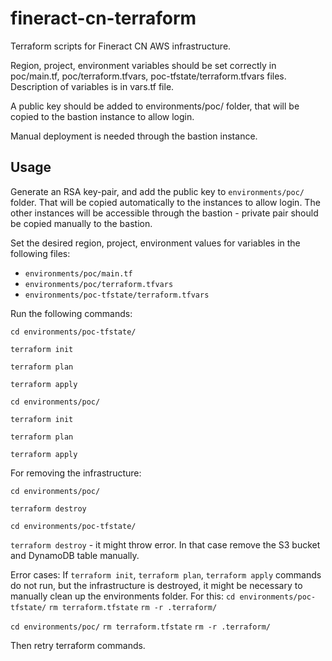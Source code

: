 # fineract-cn-terraform
Terraform scripts for Fineract CN AWS infrastructure.

Region, project, environment variables should be set correctly in poc/main.tf, poc/terraform.tfvars, poc-tfstate/terraform.tfvars files. Description of variables is in vars.tf file.

A public key should be added to environments/poc/ folder, that will be copied to the bastion instance to allow login.

Manual deployment is needed through the bastion instance.

## Usage
Generate an RSA key-pair, and add the public key to `environments/poc/` folder. That will be copied automatically to the instances to allow login. The other instances will be accessible through the bastion - private pair should be copied manually to the bastion.

Set the desired region, project, environment values for variables in the following files:
* `environments/poc/main.tf`
* `environments/poc/terraform.tfvars`
* `environments/poc-tfstate/terraform.tfvars`

Run the following commands:

`cd environments/poc-tfstate/`

`terraform init`

`terraform plan`

`terraform apply`


`cd environments/poc/`

`terraform init`

`terraform plan`

`terraform apply`


For removing the infrastructure:

`cd environments/poc/`

`terraform destroy`


`cd environments/poc-tfstate/`

`terraform destroy` - it might throw error. In that case remove the S3 bucket and DynamoDB table manually.

Error cases:
If `terraform init`, `terraform plan`, `terraform apply` commands do not run, but the infrastructure is destroyed, it might be necessary to manually clean up the environments folder. For this:
`cd environments/poc-tfstate/`
`rm terraform.tfstate`
`rm -r .terraform/`

`cd environments/poc/`
`rm terraform.tfstate`
`rm -r .terraform/`

Then retry terraform commands.

